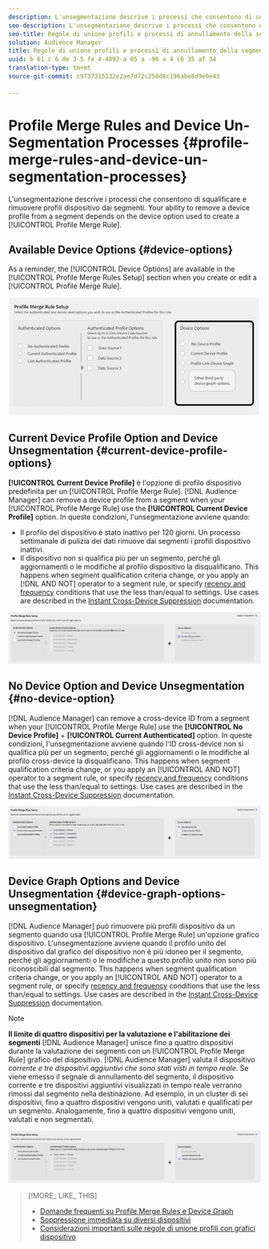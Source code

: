 ```yaml
---
description: L'unsegmentazione descrive i processi che consentono di squalificare e rimuovere profili dispositivo dai segmenti. La capacità di rimuovere un profilo dispositivo da un segmento dipende dall'opzione del dispositivo utilizzata per creare una regola unione profilo.
seo-description: L'unsegmentazione descrive i processi che consentono di squalificare e rimuovere profili dispositivo dai segmenti. La capacità di rimuovere un profilo dispositivo da un segmento dipende dall'opzione del dispositivo utilizzata per creare una regola unione profilo.
seo-title: Regole di unione profili e processi di annullamento della segmentazione dei dispositivi
solution: Audience Manager
title: Regole di unione profili e processi di annullamento della segmentazione dei dispositivi
uuid: b 61 c 6 de 3-5 fe 4-4892-a 05 a -96 a 4 cb 35 af 34
translation-type: tm+mt
source-git-commit: c9737315132e2ae7d72c250d8c196abe8d9e0e43

---
```



# Profile Merge Rules and Device Un-Segmentation Processes {#profile-merge-rules-and-device-un-segmentation-processes}

L'unsegmentazione descrive i processi che consentono di squalificare e rimuovere profili dispositivo dai segmenti. Your ability to remove a device profile from a segment depends on the device option used to create a [!UICONTROL Profile Merge Rule].

## Available Device Options {#device-options}

As a reminder, the [!UICONTROL Device Options] are available in the [!UICONTROL Profile Merge Rules Setup] section when you create or edit a [!UICONTROL Profile Merge Rule].

![](assets/merge-rules-options.png)

## Current Device Profile Option and Device Unsegmentation {#current-device-profile-options}

**[!UICONTROL Current Device Profile]** è l'opzione di profilo dispositivo predefinita per un [!UICONTROL Profile Merge Rule]. [!DNL Audience Manager] can remove a device profile from a segment when your [!UICONTROL Profile Merge Rule] use the **[!UICONTROL Current Device Profile]** option. In queste condizioni, l'unsegmentazione avviene quando:

* Il profilo del dispositivo è stato inattivo per 120 giorni. Un processo settimanale di pulizia dei dati rimuove dai segmenti i profili dispositivo inattivi.
* Il dispositivo non si qualifica più per un segmento, perché gli aggiornamenti o le modifiche al profilo dispositivo la disqualificano. This happens when segment qualification criteria change, or you apply an [!DNL AND NOT] operator to a segment rule, or specify [recency and frequency](../../features/segments/recency-and-frequency.md) conditions that use the less than/equal to settings. Use cases are described in the [Instant Cross-Device Suppression](../../features/profile-merge-rules/instant-cross-device-suppression.md) documentation.

![](assets/single_device_use_case.png)

<!-- 

<p> <span class="keyword"> Audience Manager</span> can remove a device profile from a segment when your <span class="wintitle"> Profile Merge Rule</span> uses the <b><span class="uicontrol"> Current Device Profile</span></b> option. Under these conditions, unsegmentation happens when: </p> 
<p> 
 <ul id="ul_596501272A224228BD330DD56E01D973"> 
  <li id="li_E4FA1A5C722748CD82AE3A49FCBE86F6">The device profile has been inactive for 120-days. A weekly data cleanup process removes inactive device profiles from your segments. </li> 
  <li id="li_DB0CCD28425048D5B35309B8C2C384F9">The device no longer qualifies for a segment because updates or changes to the device profile disqualify it. This happens when segment qualification criteria change, or you apply an AND NOT operator to a segment rule, or specify <a href="../../features/segments/recency-and-frequency.md"> recency and frequency</a> conditions that use the less than/equal to settings. </li> 
 </ul> </p> 
<p style="text-align: center;"> <img src="assets/unsegment3.png" id="image_B55E5A5EB1964AA08C817211006294E1" /> </p>

 -->

## No Device Option and Device Unsegmentation {#no-device-option}

[!DNL Audience Manager] can remove a cross-device ID from a segment when your [!UICONTROL Profile Merge Rule] use the **[!UICONTROL No Device Profile]** + **[!UICONTROL Current Authenticated]** option. In queste condizioni, l'unsegmentazione avviene quando l'ID cross-device non si qualifica più per un segmento, perché gli aggiornamenti o le modifiche al profilo cross-device la disqualificano. This happens when segment qualification criteria change, or you apply an [!UICONTROL AND NOT] operator to a segment rule, or specify [recency and frequency](../../features/segments/recency-and-frequency.md) conditions that use the less than/equal to settings. Use cases are described in the [Instant Cross-Device Suppression](../../features/profile-merge-rules/instant-cross-device-suppression.md) documentation.

![](assets/no_device_use_case.png)

## Device Graph Options and Device Unsegmentation {#device-graph-options-unsegmentation}

[!DNL Audience Manager] può rimuovere più profili dispositivo da un segmento quando usa [!UICONTROL Profile Merge Rule] un'opzione grafico dispositivo. L'unsegmentazione avviene quando il profilo unito del dispositivo dal grafico del dispositivo non è più idoneo per il segmento, perché gli aggiornamenti o le modifiche a questo profilo unito non sono più riconoscibili dal segmento. This happens when segment qualification criteria change, or you apply an [!UICONTROL AND NOT] operator to a segment rule, or specify [recency and frequency](../../features/segments/recency-and-frequency.md) conditions that use the less than/equal to settings. Use cases are described in the [Instant Cross-Device Suppression](../../features/profile-merge-rules/instant-cross-device-suppression.md) documentation.

>[!NOTE]
>
>**Il limite di quattro dispositivi per la valutazione e l'abilitazione dei segmenti** [!DNL Audience Manager] unisce fino a quattro dispositivi durante la valutazione dei segmenti con un [!UICONTROL Profile Merge Rule] grafico del dispositivo. [!DNL Audience Manager] valuta il dispositivo *corrente e tre dispositivi aggiuntivi che sono stati visti in tempo reale*. Se viene emesso il segnale di annullamento del segmento, il dispositivo corrente e tre dispositivi aggiuntivi visualizzati in tempo reale verranno rimossi dal segmento nella destinazione. Ad esempio, in un cluster di sei dispositivi, fino a quattro dispositivi vengono uniti, valutati e qualificati per un segmento. Analogamente, fino a quattro dispositivi vengono uniti, valutati e non segmentati.

![](assets/cross_device_workflow.png)

<!-- 

<p>Currently, <span class="keyword"> Audience Manager</span> <i>cannot </i> remove a device profile from a segment when your <span class="wintitle"> Profile Merge Rule</span> uses a device graph option. This applies to rules created with these <span class="wintitle"> Device Options</span> settings: </p> 
<p> 
 <ul id="ul_0923834C984F464E9AB12FF5A8773214"> 
  <li id="li_731F67B7A07342988B13D7F91ECA5A9E">Profile Link Device Graph. </li> 
  <li id="li_D1EFC6F124124E64A0732DD060F788BE">The <span class="keyword"> Adobe</span> device graph. </li> 
  <li id="li_CFD4189D4488432D92732532D23B30C7">Other third-party device graph options available that are available to you. </li> 
 </ul> </p> 
<p> Unlike the previous case above, using the AND NOT operator or less than/equal to settings won't remove all of the devices from a segment profile. However, you can unsegment device profiles if you create simple segment rules and apply unsegment logic in the destination that receives your data. The following sections walks you through different unsegmentation use cases. </p>

 -->



<!-- 

<p>This workaround shows you how to unsegment with Boolean <span class="wintitle"> AND NOT</span> logic when your <span class="wintitle"> Profile Merge Rule</span> uses a device graph option. This procedure uses separate, simple segments mapped to the same destination. In this case, you apply AND NOT logic on the destination rather than creating rules in Segment Builder. To set up unsegment rules for this use case: </p> 
<p> 
 <ol id="ol_677F0F9E6CB640079D9021DE66819916"> 
  <li id="li_95F898FDFB2D4F5395201FEA2E60A3AF">Create separate, single-trait segments as shown in the following example. <p style="text-align: center;"><img src="assets/unsegment1.png" id="image_9574D599F449482F8475D9AD2B725DE1" /> </p> </li> 
  <li id="li_3A9F6D8B3CBB4F65B9A06EEC3B265158">Map the segments to the same destination. In this case, we're sending these to <span class="keyword"> Media Optimizer</span>. </li> 
  <li id="li_092BB5887D0D4EE4B09F4B1C6703D454">Set AND NOT logic on the destination (<span class="keyword"> Media Optimizer</span>) rather than in <span class="keyword"> Audience Manager</span>. <p style="text-align: center;"><img src="assets/unsegment2.png" id="image_1E707693ABED41129F11F9FBA334DA58" /> </p> </li> 
 </ol> </p> 
<p> If you're not using <span class="keyword"> Media Optimizer</span>, apply AND NOT logic on whatever destination receives these segments. </p>

 -->



<!-- 

<p>This workaround shows you how to unsegment with the < = (less than/equal to) recency and frequency settings when your <span class="wintitle"> Profile Merge Rule</span> uses a device graph option. To set up unsegment rules for this use case: </p> 
<p> 
 <ol id="ol_DCBEE004B9FE40A881E4EC17FAEA50C2"> 
  <li id="li_DB8C1B6D5C5546E68769902A4F367966">Create a segment that contains a single trait and apply a > = (greater than/equal to) recency and frequency rule to the trait. <p style="text-align: center;"><img src="assets/unsegment4.png" id="image_38069E00B8E8435AAD6E4420CC788D1E" /> </p> </li> 
  <li id="li_0DC50960D83B4B27A40F0BC76B944E0B">Map the segment to a destination. In this case, we're sending the segment to <span class="keyword"> Media Optimizer</span>. </li> 
  <li id="li_FC23194A9FE54296914393F8067A6672">Set NOT logic on the destination (<span class="keyword"> Media Optimizer</span>) rather than in <span class="keyword"> Audience Manager</span>. Use NOT logic to exclude all devices that qualify for this segment from your campaign. <p style="text-align: center;"><img src="assets/unsegment5.png" id="image_BE4408DCB12041A191F208CB1807B9E6" /> </p> </li> 
 </ol> </p> 
<p> If you're not using <span class="keyword"> Media Optimizer</span>, apply NOT logic on whatever destination receives these segments. </p>

 -->

>[!MORE_ LIKE_ THIS]
>
>* [Domande frequenti su Profile Merge Rules e Device Graph](../../faq/faq-profile-merge.md)
>* [Soppressione immediata su diversi dispositivi](../../features/profile-merge-rules/instant-cross-device-suppression.md)
>* [Considerazioni importanti sulle regole di unione profili con grafici dispositivo](../../features/profile-merge-rules/considerations-pmr-device-graph.md)

